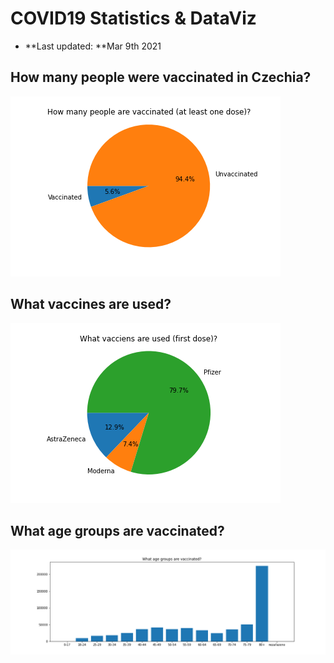 # COVID19 Statistics & DataViz

- **Last updated: **Mar 9th 2021

## How many people were vaccinated in Czechia?

![Vaccination ratio](vacc_ratio.png)

## What vaccines are used?

![Vaccination producers](vacc_prod.png)

## What age groups are vaccinated?

![Age groups](age_groups.png)



